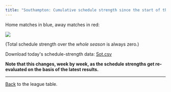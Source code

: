 ```yaml
---
title: "Southampton: Cumulative schedule strength since the start of the season"
---
```


Home matches in blue, away matches in red:


![](/assets/leagues/england-premier-league/2017/schedule-strengths/Sot.png)

(Total schedule strength over the *whole season* is always zero.)


Download today's schedule-strength data: [Sot.csv](/assets/leagues/england-premier-league/2017/schedule-strengths/Sot.csv)

**Note that this changes, week by week, as the schedule strengths get re-evaluated on the
basis of the latest results.**

-----

[Back](/leagues/england-premier-league) to the league table.


